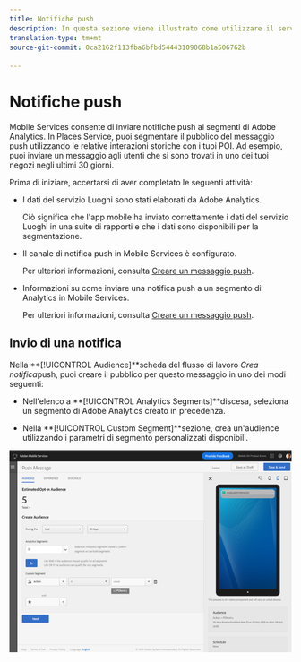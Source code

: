 ```yaml
---
title: Notifiche push
description: In questa sezione viene illustrato come utilizzare il servizio Luoghi con le notifiche push.
translation-type: tm+mt
source-git-commit: 0ca2162f113fba6bfbd54443109068b1a506762b

---
```



# Notifiche push

Mobile Services consente di inviare notifiche push ai segmenti di Adobe Analytics. In Places Service, puoi segmentare il pubblico del messaggio push utilizzando le relative interazioni storiche con i tuoi POI. Ad esempio, puoi inviare un messaggio agli utenti che si sono trovati in uno dei tuoi negozi negli ultimi 30 giorni.

Prima di iniziare, accertarsi di aver completato le seguenti attività:

* I dati del servizio Luoghi sono stati elaborati da Adobe Analytics.

   Ciò significa che l&#39;app mobile ha inviato correttamente i dati del servizio Luoghi in una suite di rapporti e che i dati sono disponibili per la segmentazione.

* Il canale di notifica push in Mobile Services è configurato.

   Per ulteriori informazioni, consulta [Creare un messaggio push](https://docs.adobe.com/content/help/en/mobile-services/using/manage-app-settings-ug/configuring-app/prerequisites-push-messaging.html).

* Informazioni su come inviare una notifica push a un segmento di Analytics in Mobile Services.

   Per ulteriori informazioni, consulta [Creare un messaggio push](https://docs.adobe.com/content/help/en/mobile-services/using/messaging-ug/push-messages/t-create-push-message.html).

## Invio di una notifica

Nella **[!UICONTROL Audience]**scheda del flusso di lavoro *Crea notifica*push, puoi creare il pubblico per questo messaggio in uno dei modi seguenti:

* Nell&#39;elenco a **[!UICONTROL Analytics Segments]**discesa, seleziona un segmento di Adobe Analytics creato in precedenza.

* Nella **[!UICONTROL Custom Segment]**sezione, crea un&#39;audience utilizzando i parametri di segmento personalizzati disponibili.

![impostazione di un messaggio push](/help/assets/push-set-up.png)
